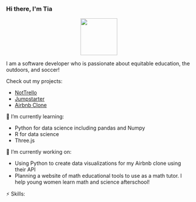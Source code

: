 ### Hi there, I'm Tia 

<div id="header" align="center">
  <img src="https://media.giphy.com/media/6ib6KPmkeAjDTxMxij/giphy.gif" width="100"/>
</div>

I am a software developer who is passionate about equitable education, the outdoors, and soccer! 

Check out my projects:
* [NotTrello](https://not-trello.onrender.com/)
* [Jumpstarter](https://jumpstarter.onrender.com/)
* [Airbnb Clone](https://api-project-2pzb.onrender.com/)

🌱 I’m currently learning:
  * Python for data science including pandas and Numpy
  * R for data science
  * Three.js

🔭 I’m currently working on:
  * Using Python to create data visualizations for my Airbnb clone using their API
  * Planning a website of math educational tools to use as a math tutor. I help young women learn math and science afterschool!

⚡ Skills: 


<!--
**tiadoherty/tiadoherty** is a ✨ _special_ ✨ repository because its `README.md` (this file) appears on your GitHub profile.

Here are some ideas to get you started:

- 🔭 I’m currently working on ...
- 🌱 I’m currently learning ...
- 👯 I’m looking to collaborate on ...
- 🤔 I’m looking for help with ...
- 💬 Ask me about ...
- 📫 How to reach me: ...
- 😄 Pronouns: ...
- ⚡ Fun fact: ...
-->
